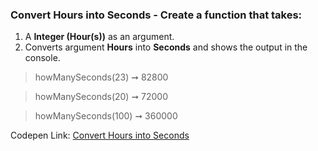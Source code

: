 ### Convert Hours into Seconds - Create a function that takes: 

1. A **Integer (Hour(s))** as an argument. 
1. Converts argument **Hours** into **Seconds** and shows the output in the console.

> howManySeconds(23) ➞ 82800 

> howManySeconds(20) ➞ 72000

> howManySeconds(100) ➞ 360000

Codepen Link: [Convert Hours into Seconds](https://codepen.io/javascriptstudent/pen/PoqdQMB?editors=0012)